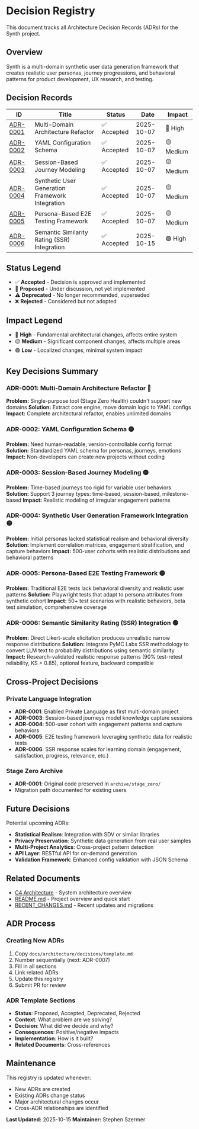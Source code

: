 # Decision Registry

This document tracks all Architecture Decision Records (ADRs) for the Synth project.

## Overview

Synth is a multi-domain synthetic user data generation framework that creates realistic user personas, journey progressions, and behavioral patterns for product development, UX research, and testing.

## Decision Records

| ID | Title | Status | Date | Impact |
|----|-------|--------|------|--------|
| [ADR-0001](decisions/0001-multi-domain-architecture-refactor.md) | Multi-Domain Architecture Refactor | ✅ Accepted | 2025-10-07 | 🔴 High |
| [ADR-0002](decisions/0002-yaml-configuration-schema.md) | YAML Configuration Schema | ✅ Accepted | 2025-10-07 | 🟡 Medium |
| [ADR-0003](decisions/0003-session-based-journey-modeling.md) | Session-Based Journey Modeling | ✅ Accepted | 2025-10-07 | 🟡 Medium |
| [ADR-0004](decisions/0004-synthetic-user-framework-integration.md) | Synthetic User Generation Framework Integration | ✅ Accepted | 2025-10-07 | 🟡 Medium |
| [ADR-0005](decisions/0005-e2e-testing-framework-persona-based.md) | Persona-Based E2E Testing Framework | ✅ Accepted | 2025-10-07 | 🟡 Medium |
| [ADR-0006](decisions/0006-semantic-similarity-rating-integration.md) | Semantic Similarity Rating (SSR) Integration | ✅ Accepted | 2025-10-15 | 🟢 High |

## Status Legend

- ✅ **Accepted** - Decision is approved and implemented
- 🚧 **Proposed** - Under discussion, not yet implemented
- ⚠️ **Deprecated** - No longer recommended, superseded
- ❌ **Rejected** - Considered but not adopted

## Impact Legend

- 🔴 **High** - Fundamental architectural changes, affects entire system
- 🟡 **Medium** - Significant component changes, affects multiple areas
- 🟢 **Low** - Localized changes, minimal system impact

## Key Decisions Summary

### ADR-0001: Multi-Domain Architecture Refactor 🔴
**Problem:** Single-purpose tool (Stage Zero Health) couldn't support new domains
**Solution:** Extract core engine, move domain logic to YAML configs
**Impact:** Complete architectural refactor, enables unlimited domains

### ADR-0002: YAML Configuration Schema 🟡
**Problem:** Need human-readable, version-controllable config format
**Solution:** Standardized YAML schema for personas, journeys, emotions
**Impact:** Non-developers can create new projects without coding

### ADR-0003: Session-Based Journey Modeling 🟡
**Problem:** Time-based journeys too rigid for variable user behaviors
**Solution:** Support 3 journey types: time-based, session-based, milestone-based
**Impact:** Realistic modeling of irregular engagement patterns

### ADR-0004: Synthetic User Generation Framework Integration 🟡
**Problem:** Initial personas lacked statistical realism and behavioral diversity
**Solution:** Implement correlation matrices, engagement stratification, and capture behaviors
**Impact:** 500-user cohorts with realistic distributions and behavioral patterns

### ADR-0005: Persona-Based E2E Testing Framework 🟡
**Problem:** Traditional E2E tests lack behavioral diversity and realistic user patterns
**Solution:** Playwright tests that adapt to persona attributes from synthetic cohort
**Impact:** 50+ test scenarios with realistic behaviors, beta test simulation, comprehensive coverage

### ADR-0006: Semantic Similarity Rating (SSR) Integration 🟢
**Problem:** Direct Likert-scale elicitation produces unrealistic narrow response distributions
**Solution:** Integrate PyMC Labs SSR methodology to convert LLM text to probability distributions using semantic similarity
**Impact:** Research-validated realistic response patterns (90% test-retest reliability, KS > 0.85), optional feature, backward compatible

## Cross-Project Decisions

### Private Language Integration
- **ADR-0001**: Enabled Private Language as first multi-domain project
- **ADR-0003**: Session-based journeys model knowledge capture sessions
- **ADR-0004**: 500-user cohort with engagement patterns and capture behaviors
- **ADR-0005**: E2E testing framework leveraging synthetic data for realistic tests
- **ADR-0006**: SSR response scales for learning domain (engagement, satisfaction, progress, relevance, etc.)

### Stage Zero Archive
- **ADR-0001**: Original code preserved in `archive/stage_zero/`
- Migration path documented for existing users

## Future Decisions

Potential upcoming ADRs:

- **Statistical Realism**: Integration with SDV or similar libraries
- **Privacy Preservation**: Synthetic data generation from real user samples
- **Multi-Project Analytics**: Cross-project pattern detection
- **API Layer**: RESTful API for on-demand generation
- **Validation Framework**: Enhanced config validation with JSON Schema

## Related Documents

- [C4 Architecture](C4_ARCHITECTURE.md) - System architecture overview
- [README.md](../../README.md) - Project overview and quick start
- [RECENT_CHANGES.md](../RECENT_CHANGES.md) - Recent updates and migrations

## ADR Process

### Creating New ADRs

1. Copy `docs/architecture/decisions/template.md`
2. Number sequentially (next: ADR-0007)
3. Fill in all sections
4. Link related ADRs
5. Update this registry
6. Submit PR for review

### ADR Template Sections

- **Status**: Proposed, Accepted, Deprecated, Rejected
- **Context**: What problem are we solving?
- **Decision**: What did we decide and why?
- **Consequences**: Positive/negative impacts
- **Implementation**: How is it built?
- **Related Documents**: Cross-references

## Maintenance

This registry is updated whenever:
- New ADRs are created
- Existing ADRs change status
- Major architectural changes occur
- Cross-ADR relationships are identified

**Last Updated:** 2025-10-15
**Maintainer:** Stephen Szermer
